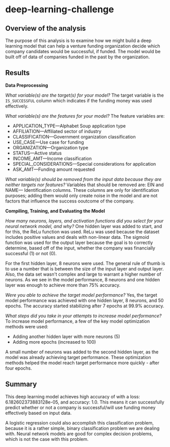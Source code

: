 # deep-learning-challenge

## Overview of the analysis
The purpose of this analysis is to examine how we might build a deep learning model that can help a venture funding organization decide which company candidates would be successful, if funded. The model would be built off of data of companies funded in the past by the organization.

## Results

**Data Preprocessing**

*What variable(s) are the target(s) for your model?*
The target variable is the `IS_SUCCESSFUL` column which indicates if the funding money was used effectively. 

*What variable(s) are the features for your model?*
The feature variables are:
- APPLICATION_TYPE—Alphabet Soup application type
- AFFILIATION—Affiliated sector of industry
- CLASSIFICATION—Government organization classification
- USE_CASE—Use case for funding
- ORGANIZATION—Organization type
- STATUS—Active status
- INCOME_AMT—Income classification
- SPECIAL_CONSIDERATIONS—Special considerations for application
- ASK_AMT—Funding amount requested

*What variable(s) should be removed from the input data because they are neither targets nor features?*
Variables that should be removed are: EIN and NAME— Identification columns. These columns are only for identification purposes; adding them would only create noise in the model and are not factors that influence the success ooutcome of the company.

**Compiling, Training, and Evaluating the Model**

*How many neurons, layers, and activation functions did you select for your neural network model, and why?* 
One hidden layer was added to start, and for this, the ReLu function was used. ReLu was used because the dataset includes positive values and deals with non-linear data. The sigmoid function was used for the output layer because the goal is to correctly determine, based off of the input, whether the company was financially successful (1) or not (0). 

For the first hidden layer, 8 neurons were used. The general rule of thumb is to use a number that is between the size of the input layer and output layer. Also, the data set wasn't complex and large to warrant a higher number of neurons. As we see in the model performance,  8 neurons and one hidden layer was enough to achieve more than 75% accuracy.

*Were you able to achieve the target model performance?*
Yes, the target model performance was achieved with one hidden layer, 8 neurons, and 50 epochs. The accuracy started stabilizing after 7 epochs at 99.9% accuracy.

*What steps did you take in your attempts to increase model performance?*
To increase model performance, a few of the key model optimization methods were used:
- Adding another hidden layer with more neurons (5)
- Adding more epochs (increased to 100)

A small number of neurons was added to the second hidden layer, as the model was already achieving target performance. These optimization methods helped the model reach target performance more quickly - after four epochs.


## Summary

This deep learning model achieves high accuracy of with a loss: 6.182602373883128e-05, and accuracy: 1.0. This means it can successfully predict whether or not a company is successful/will use funding money effectively based on input data. 

A logistic regression could also accomplish this classification problem, because it is a rather simple, binary classification problem we are dealing with. Neural network models are good for complex decision problems, which is not the case with this problem. 
